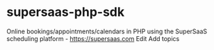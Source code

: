 # supersaas-php-sdk
Online bookings/appointments/calendars in PHP using the SuperSaaS scheduling platform - https://supersaas.com Edit Add topics
